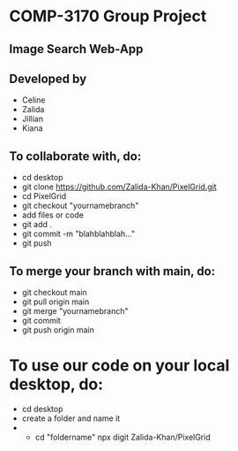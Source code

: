 # COMP-3170 Group Project

## Image Search Web-App

## Developed by
- Celine
- Zalida
- Jillian
- Kiana

## To collaborate with, do:
* cd desktop
* git clone https://github.com/Zalida-Khan/PixelGrid.git
* cd PixelGrid
* git checkout "yournamebranch"
* add files or code
* git add .
* git commit -m "blahblahblah..."
* git push

## To merge your branch with main, do:
* git checkout main
* git pull origin main
* git merge "yournamebranch"
* git commit
* git push origin main

# To use our code on your local desktop, do:
* cd desktop
* create a folder and name it
* * cd "foldername"
npx digit Zalida-Khan/PixelGrid